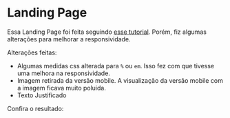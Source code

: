 # Landing Page

Essa Landing Page foi feita seguindo [esse tutorial](https://www.youtube.com/watch?v=edDCEK5QWE8&ab_channel=AlexandreSaints). Porém, fiz algumas alterações para melhorar a responsividade.

Alterações feitas:

- Algumas medidas css alterada para `%` ou `em`. Isso fez com que tivesse uma melhora na responsividade.
- Imagem retirada da versão mobile. A visualização da versão mobile com a imagem ficava muito poluida.
- Texto Justificado

Confira o resultado:

